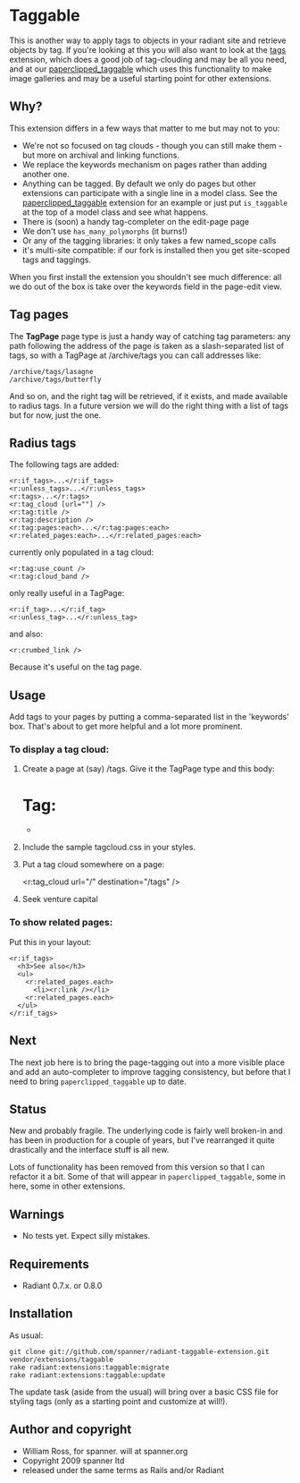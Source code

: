 # Taggable

This is another way to apply tags to objects in your radiant site and retrieve objects by tag. If you're looking at this you will also want to look at the [tags](http://github.com/jomz/radiant-tags-extension/tree) extension, which does a good job of tag-clouding and may be all you need, and at our [paperclipped_taggable](https://github.com/spanner/radiant-paperclipped_taggable-extension) which uses this functionality to make image galleries and may be a useful starting point for other extensions.

## Why?

This extension differs in a few ways that matter to me but may not to you:

* We're not so focused on tag clouds - though you can still make them - but more on archival and linking functions.
* We replace the keywords mechanism on pages rather than adding another one.
* Anything can be tagged. By default we only do pages but other extensions can participate with a single line in a model class. See the [paperclipped_taggable](https://github.com/spanner/radiant-paperclipped_taggable-extension) extension for an example or just put `is_taggable` at the top of a model class and see what happens.
* There is (soon) a handy tag-completer on the edit-page page
* We don't use `has_many_polymorphs` (it burns!)
* Or any of the tagging libraries: it only takes a few named_scope calls
* it's multi-site compatible: if our fork is installed then you get site-scoped tags and taggings.

When you first install the extension you shouldn't see much difference: all we do out of the box is take over the keywords field in the page-edit view.

## Tag pages

The **TagPage** page type is just a handy way of catching tag parameters: any path following the address of the page is taken as a slash-separated list of tags, so with a TagPage at /archive/tags you can call addresses like:

	/archive/tags/lasagne
	/archive/tags/butterfly
	
And so on, and the right tag will be retrieved, if it exists, and made available to radius tags. In a future version we will do the right thing with a list of tags but for now, just the one.

## Radius tags

The following tags are added:

	<r:if_tags>...</r:if_tags>
	<r:unless_tags>...</r:unless_tags>
	<r:tags>...</r:tags>
	<r:tag_cloud [url=""] />
	<r:tag:title />
	<r:tag:description />
	<r:tag:pages:each>...</r:tag:pages:each>
	<r:related_pages:each>...</r:related_pages:each>

currently only populated in a tag cloud:

	<r:tag:use_count />
	<r:tag:cloud_band />

only really useful in a TagPage:

	<r:if_tag>...</r:if_tag>
	<r:unless_tag>...</r:unless_tag>

and also:

	<r:crumbed_link />
	
Because it's useful on the tag page.

## Usage

Add tags to your pages by putting a comma-separated list in the 'keywords' box. That's about to get more helpful and a lot more prominent.

### To display a tag cloud:

1. Create a page at (say) /tags. Give it the TagPage type and this body:

	<h1>Tag: <r:tag:name /></h1>
	
	<p><r:tag:description /></p>

	<ul>
	  <r:tag:pages:each>
	    <li><r:crumbed_link /></li>
	  </r:tag:pages:each>
	</ul>

2. Include the sample tagcloud.css in your styles.
3. Put a tag cloud somewhere on a page:

	<r:tag_cloud url="/" destination="/tags" />

4. Seek venture capital

### To show related pages:

Put this in your layout:

	<r:if_tags>
	  <h3>See also</h3>
	  <ul>
	    <r:related_pages.each>
	      <li><r:link /></li>
	    <r:related_pages.each>
	  </ul>
	</r:if_tags>

## Next 

The next job here is to bring the page-tagging out into a more visible place and add an auto-completer to improve tagging consistency, but before that I need to bring `paperclipped_taggable` up to date.

	
## Status 

New and probably fragile. The underlying code is fairly well broken-in and has been in production for a couple of years, but I've rearranged it quite drastically and the interface stuff is all new.

Lots of functionality has been removed from this version so that I can refactor it a bit. Some of that will appear in `paperclipped_taggable`, some in here, some in other extensions.

## Warnings

* No tests yet. Expect silly mistakes.

## Requirements

* Radiant 0.7.x. or 0.8.0

## Installation

As usual:

	git clone git://github.com/spanner/radiant-taggable-extension.git vendor/extensions/taggable
	rake radiant:extensions:taggable:migrate
	rake radiant:extensions:taggable:update

The update task (aside from the usual) will bring over a basic CSS file for styling tags (only as a starting point and customize at will!).
	
## Author and copyright

* William Ross, for spanner. will at spanner.org
* Copyright 2009 spanner ltd
* released under the same terms as Rails and/or Radiant